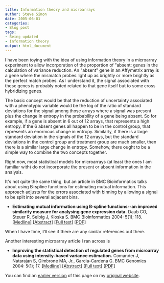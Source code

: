 ```yaml
---
title: Information theory and microarrays
author: Steve Simon
date: 2005-06-01
categories:
- Blog post
tags:
- Being updated
- Information theory
output: html_document
---
```

I have been toying with the idea of using information theory in a
microarray experiment to allow incorporation of the proportion of
"absent: genes in the calculation of variance reduction. An "absent"
gene in an Affymetrix array is a gene where the mismatch probes light up
as brightly or more brightly as the perfect match probes. As I
understand it, the signal associated with these genes is probably noted
related to that gene itself but to some cross hybridizing genes.

The basic concept would be that the reduction of uncertainty associated
with a phenotypic variable would be the log of the ratio of standard
deviations for the signal among those arrays where a signal was present
plus the change in entropy in the probability of a gene being absent. So
for example, if a gene is absent in 6 out of 12 arrays, that represents
a high entropy. If the 6 absent genes all happen to be in the control
group, that represents an enormous change in entropy. Similarly, if
there is a large standard deviation in the signals of the 12 arrays, but
the standard deviations in the control group and treatment group are
much smaller, then there is a similar large change in entropy. Somehow,
there ought to be a simple way to combine the two concepts together.

Right now, most statistical models for microarrays (at least the ones I
am familiar with) do not incorporate the present or absent information
in the analysis.

It's not quite the same thing, but an article in BMC Bioinformatics
talks about using B-spline functions for estimating mutual information.
This approach adjusts for the errors associated with binning by allowing
a signal to be split into several adjacent bins.

-   **Estimating mutual information using B-spline functions\--an
    improved similarity measure for analysing gene expression data.**
    Daub CO, Steuer R, Selbig J, Kloska S. BMC Bioinformatics 2004:
    5(1); 118.
    [\[Medline\]](http://www.ncbi.nlm.nih.gov/entrez/query.fcgi?cmd=Retrieve&db=PubMed&list_uids=15339346&dopt=Abstract)
    [\[Abstract\]](http://www.biomedcentral.com/1471-2105/5/118/abstract)
    [\[Full text\]](http://www.biomedcentral.com/1471-2105/5/118)
    [\[PDF\]](http://www.biomedcentral.com/content/pdf/1471-2105-5-118.pdf)

When I have time, I'll see if there are any similar references out
there.

Another interesting microarray article I ran across is

-   **Improving the statistical detection of regulated genes from
    microarray data using intensity-based variance estimation.**
    Comander J, Natarajan S, Gimbrone MA, Jr., Garcia-Cardena G. BMC
    Genomics 2004: 5(1); 17.
    [\[Medline\]](http://www.ncbi.nlm.nih.gov/entrez/query.fcgi?cmd=Retrieve&db=PubMed&list_uids=15113402&dopt=Abstract)
    [\[Abstract\]](http://www.biomedcentral.com/1471-2164/5/17/abstract)
    [\[Full text\]](http://www.biomedcentral.com/1471-2164/5/17)
    [\[PDF\]](http://www.biomedcentral.com/content/pdf/1471-2164-5-17.pdf)

You can find an [earlier version][sim1] of this page on my [original website][sim2].


[sim1]: http://www.pmean.com/05/InformationTheoryA.html
[sim2]: http://www.pmean.com/original_site.html
